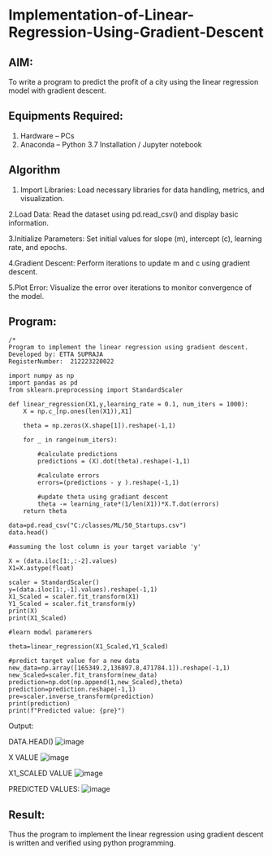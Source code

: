 # Implementation-of-Linear-Regression-Using-Gradient-Descent

## AIM:
To write a program to predict the profit of a city using the linear regression model with gradient descent.

## Equipments Required:
1. Hardware – PCs
2. Anaconda – Python 3.7 Installation / Jupyter notebook

## Algorithm
1. Import Libraries: Load necessary libraries for data handling, metrics, and visualization.

2.Load Data: Read the dataset using pd.read_csv() and display basic information.

3.Initialize Parameters: Set initial values for slope (m), intercept (c), learning rate, and epochs.

4.Gradient Descent: Perform iterations to update m and c using gradient descent.

5.Plot Error: Visualize the error over iterations to monitor convergence of the model.

## Program:
```
/*
Program to implement the linear regression using gradient descent.
Developed by: ETTA SUPRAJA
RegisterNumber:  212223220022

import numpy as np
import pandas as pd
from sklearn.preprocessing import StandardScaler

def linear_regression(X1,y,learning_rate = 0.1, num_iters = 1000):
    X = np.c_[np.ones(len(X1)),X1]
    
    theta = np.zeros(X.shape[1]).reshape(-1,1)
    
    for _ in range(num_iters):
        
        #calculate predictions
        predictions = (X).dot(theta).reshape(-1,1)
        
        #calculate errors
        errors=(predictions - y ).reshape(-1,1)
        
        #update theta using gradiant descent
        theta -= learning_rate*(1/len(X1))*X.T.dot(errors)
    return theta
                                        
data=pd.read_csv("C:/classes/ML/50_Startups.csv")
data.head()

#assuming the lost column is your target variable 'y' 

X = (data.iloc[1:,:-2].values)
X1=X.astype(float)

scaler = StandardScaler()
y=(data.iloc[1:,-1].values).reshape(-1,1)
X1_Scaled = scaler.fit_transform(X1)
Y1_Scaled = scaler.fit_transform(y)
print(X)
print(X1_Scaled)

#learn modwl paramerers

theta=linear_regression(X1_Scaled,Y1_Scaled)

#predict target value for a new data
new_data=np.array([165349.2,136897.8,471784.1]).reshape(-1,1)
new_Scaled=scaler.fit_transform(new_data)
prediction=np.dot(np.append(1,new_Scaled),theta)
prediction=prediction.reshape(-1,1)
pre=scaler.inverse_transform(prediction)
print(prediction)
print(f"Predicted value: {pre}")
```
Output:

DATA.HEAD()
![image](https://github.com/user-attachments/assets/37cdf507-b06d-441f-9621-dd1714be530f)

X VALUE
![image](https://github.com/user-attachments/assets/0129c144-e71c-48d7-9fd9-9c78df8f2d2e)

X1_SCALED VALUE
![image](https://github.com/user-attachments/assets/bd5d54d0-cb61-4b60-9a1f-ad4e5a330e2d)

PREDICTED VALUES:
![image](https://github.com/user-attachments/assets/9f103584-959e-4da3-b66f-39c8f44ffe78)

## Result:
Thus the program to implement the linear regression using gradient descent is written and verified using python programming.
